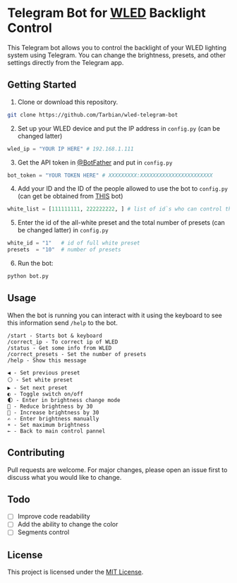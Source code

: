 # Telegram Bot for [WLED](https://github.com/Aircoookie/WLED) Backlight Control
This Telegram bot allows you to control the backlight of your WLED lighting system using Telegram. You can change the brightness, presets, and other settings directly from the Telegram app.
## Getting Started
1.	Clone or download this repository.
   ```sh
   git clone https://github.com/Tarbian/wled-telegram-bot
   ```
2.	Set up your WLED device and put the IP address in `config.py` (can be changed latter)
   ```py
   wled_ip = "YOUR IP HERE" # 192.168.1.111
   ```
3.	Get the API token in [@BotFather](https://t.me/BotFather) and put in `config.py`
   ```py
   bot_token = "YOUR TOKEN HERE" # XXXXXXXXX:XXXXXXXXXXXXXXXXXXXXXXX
   ```
4.	Add your ID and the ID of the people allowed to use the bot to `config.py` (can get be obtained from [THIS](https://t.me/getmyid_bot) bot)
   ```py
   white_list = [111111111, 222222222, ] # list of id`s who can control the bot
   ```
5.	Enter the id of the all-white preset and the total number of presets (can be changed latter) in `config.py`
   ```py
   white_id = "1"   # id of full white preset
   presets  = "10"  # number of presets
   ```
6.	Run the bot: 
```sh
python bot.py
```
## Usage
When the bot is running you can interact with it using the keyboard to see this information send `/help` to the bot.
```
/start - Starts bot & keyboard
/correct_ip - To correct ip of WLED
/status - Get some info from WLED
/correct_presets - Set the number of presets
/help - Show this message

◀ - Set previous preset
⚪ - Set white preset
▶ - Set next preset
◐ - Toggle switch on/off
🌓 - Enter in brightness change mode
🔅 - Reduce brightness by 30
🔆 - Increase brightness by 30
✍ - Enter brightness manually
☀ - Set maximum brightness
← - Back to main control pannel
```
## Contributing
Pull requests are welcome. For major changes, please open an issue first to discuss what you would like to change.
## Todo
- [ ] Improve code readability
- [ ] Add the ability to change the color
- [ ] Segments control
## License
This project is licensed under the [MIT License](https://choosealicense.com/licenses/mit/).

